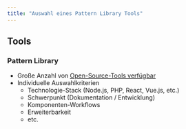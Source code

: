 ```yaml
---
title: "Auswahl eines Pattern Library Tools"
---
```

## Tools

### Pattern Library

- Große Anzahl von [Open-Source-Tools verfügbar](https://github.com/davidhund/styleguide-generators)
- Individuelle Auswahlkriterien
    - Technologie-Stack (Node.js, PHP, React, Vue.js, etc.)
    - Schwerpunkt (Dokumentation / Entwicklung)
    - Komponenten-Workflows
    - Erweiterbarkeit
    - etc.
